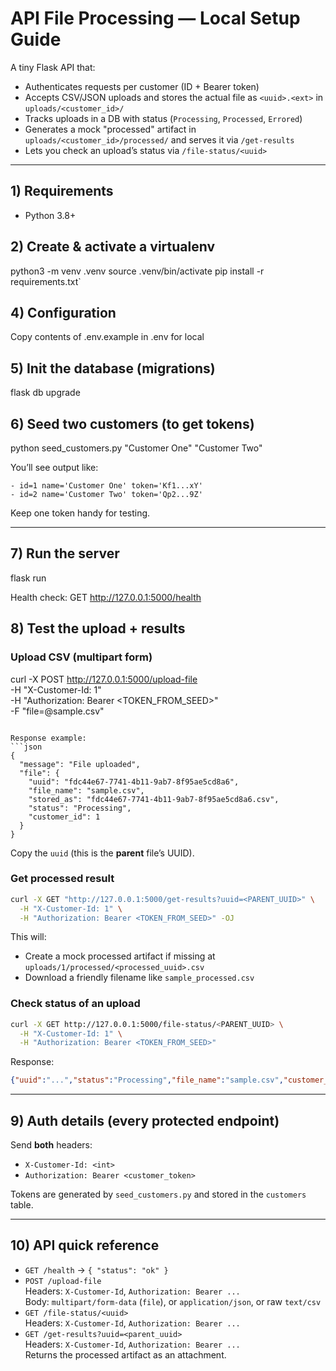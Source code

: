 # API File Processing — Local Setup Guide

A tiny Flask API that:
- Authenticates requests per customer (ID + Bearer token)
- Accepts CSV/JSON uploads and stores the actual file as `<uuid>.<ext>` in `uploads/<customer_id>/`
- Tracks uploads in a DB with status (`Processing`, `Processed`, `Errored`)
- Generates a mock "processed" artifact in `uploads/<customer_id>/processed/` and serves it via `/get-results`
- Lets you check an upload’s status via `/file-status/<uuid>`

---

## 1) Requirements

- Python 3.8+


## 2) Create & activate a virtualenv

python3 -m venv .venv
source .venv/bin/activate
pip install -r requirements.txt`

## 4) Configuration
Copy contents of .env.example in .env for local

## 5) Init the database (migrations)
flask db upgrade

## 6) Seed two customers (to get tokens)
python seed_customers.py "Customer One" "Customer Two"

You’ll see output like:
```
- id=1 name='Customer One' token='Kf1...xY'
- id=2 name='Customer Two' token='Qp2...9Z'
```

Keep one token handy for testing.

---

## 7) Run the server
flask run

Health check:
GET http://127.0.0.1:5000/health

## 8) Test the upload + results


### Upload CSV (multipart form)
curl -X POST http://127.0.0.1:5000/upload-file \
  -H "X-Customer-Id: 1" \
  -H "Authorization: Bearer <TOKEN_FROM_SEED>" \
  -F "file=@sample.csv"
```

Response example:
```json
{
  "message": "File uploaded",
  "file": {
    "uuid": "fdc44e67-7741-4b11-9ab7-8f95ae5cd8a6",
    "file_name": "sample.csv",
    "stored_as": "fdc44e67-7741-4b11-9ab7-8f95ae5cd8a6.csv",
    "status": "Processing",
    "customer_id": 1
  }
}
```

Copy the `uuid` (this is the **parent** file’s UUID).

### Get processed result
```bash
curl -X GET "http://127.0.0.1:5000/get-results?uuid=<PARENT_UUID>" \
  -H "X-Customer-Id: 1" \
  -H "Authorization: Bearer <TOKEN_FROM_SEED>" -OJ
```

This will:
- Create a mock processed artifact if missing at `uploads/1/processed/<processed_uuid>.csv`
- Download a friendly filename like `sample_processed.csv`

### Check status of an upload
```bash
curl -X GET http://127.0.0.1:5000/file-status/<PARENT_UUID> \
  -H "X-Customer-Id: 1" \
  -H "Authorization: Bearer <TOKEN_FROM_SEED>"
```

Response:
```json
{"uuid":"...","status":"Processing","file_name":"sample.csv","customer_id":1,"timestamp":"..."}
```

---

## 9) Auth details (every protected endpoint)
Send **both** headers:
- `X-Customer-Id: <int>`
- `Authorization: Bearer <customer_token>`

Tokens are generated by `seed_customers.py` and stored in the `customers` table.

---

## 10) API quick reference

- `GET /health` → `{ "status": "ok" }`
- `POST /upload-file`  
  Headers: `X-Customer-Id`, `Authorization: Bearer ...`  
  Body: `multipart/form-data` (`file`), or `application/json`, or raw `text/csv`
- `GET /file-status/<uuid>`  
  Headers: `X-Customer-Id`, `Authorization: Bearer ...`
- `GET /get-results?uuid=<parent_uuid>`  
  Headers: `X-Customer-Id`, `Authorization: Bearer ...`  
  Returns the processed artifact as an attachment.

